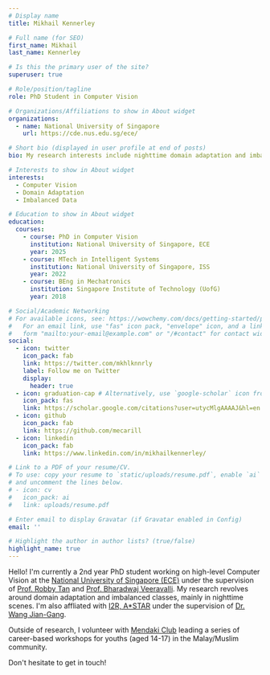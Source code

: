 ```yaml
---
# Display name
title: Mikhail Kennerley

# Full name (for SEO)
first_name: Mikhail
last_name: Kennerley

# Is this the primary user of the site?
superuser: true

# Role/position/tagline
role: PhD Student in Computer Vision

# Organizations/Affiliations to show in About widget
organizations:
  - name: National University of Singapore
    url: https://cde.nus.edu.sg/ece/

# Short bio (displayed in user profile at end of posts)
bio: My research interests include nighttime domain adaptation and imbalanced data for high-level vision tasks.

# Interests to show in About widget
interests:
  - Computer Vision
  - Domain Adaptation
  - Imbalanced Data

# Education to show in About widget
education:
  courses:
    - course: PhD in Computer Vision
      institution: National University of Singapore, ECE
      year: 2025
    - course: MTech in Intelligent Systems
      institution: National University of Singapore, ISS
      year: 2022
    - course: BEng in Mechatronics
      institution: Singapore Institute of Technology (UofG)
      year: 2018

# Social/Academic Networking
# For available icons, see: https://wowchemy.com/docs/getting-started/page-builder/#icons
#   For an email link, use "fas" icon pack, "envelope" icon, and a link in the
#   form "mailto:your-email@example.com" or "/#contact" for contact widget.
social:
  - icon: twitter
    icon_pack: fab
    link: https://twitter.com/mkhlknnrly
    label: Follow me on Twitter
    display:
      header: true
  - icon: graduation-cap # Alternatively, use `google-scholar` icon from `ai` icon pack
    icon_pack: fas
    link: https://scholar.google.com/citations?user=utycMlgAAAAJ&hl=en
  - icon: github
    icon_pack: fab
    link: https://github.com/mecarill
  - icon: linkedin
    icon_pack: fab
    link: https://www.linkedin.com/in/mikhailkennerley/

# Link to a PDF of your resume/CV.
# To use: copy your resume to `static/uploads/resume.pdf`, enable `ai` icons in `params.yaml`,
# and uncomment the lines below.
# - icon: cv
#   icon_pack: ai
#   link: uploads/resume.pdf

# Enter email to display Gravatar (if Gravatar enabled in Config)
email: ''

# Highlight the author in author lists? (true/false)
highlight_name: true
---
```


Hello! I'm currently a 2nd year PhD student working on high-level Computer Vision at the [National University of Singapore (ECE)](https://cde.nus.edu.sg/ece/) under the supervision of [Prof. Robby Tan](https://tanrobby.github.io/) and [Prof. Bharadwaj Veeravalli](https://scholar.google.com/citations?user=IqAJttsAAAAJ&hl=en). My research revolves around domain adaptation and imbalanced classes, mainly in nighttime scenes. I'm also affliated with [I2R, A*STAR](https://www.a-star.edu.sg/i2r) under the supervision of [Dr. Wang Jian-Gang](https://scholar.google.com.sg/citations?user=kt0nCB0AAAAJ&hl=en).

Outside of research, I volunteer with [Mendaki Club](https://www.mendakiclub.org.sg/) leading a series of career-based workshops for youths (aged 14-17) in the Malay/Muslim community. 

Don't hesitate to get in touch!
